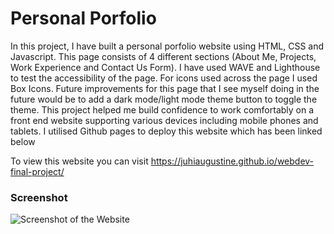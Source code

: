 # Personal Porfolio

In this project, I have built a personal porfolio website using HTML, CSS and Javascript. This page consists of 4 different sections (About Me, Projects, Work Experience and Contact Us Form). I have used WAVE and Lighthouse to test the accessibility of the page. For icons used across the page I used Box Icons. Future improvements for this page that I see myself doing in the future would be to add a dark mode/light mode theme button to toggle the theme. This project helped me build confidence to work comfortably on a front end website supporting various devices including mobile phones and tablets. I utilised Github pages to deploy this website which has been linked below

To view this website you can visit https://juhiaugustine.github.io/webdev-final-project/

### Screenshot

![Screenshot of the Website](./website.jpeg)

